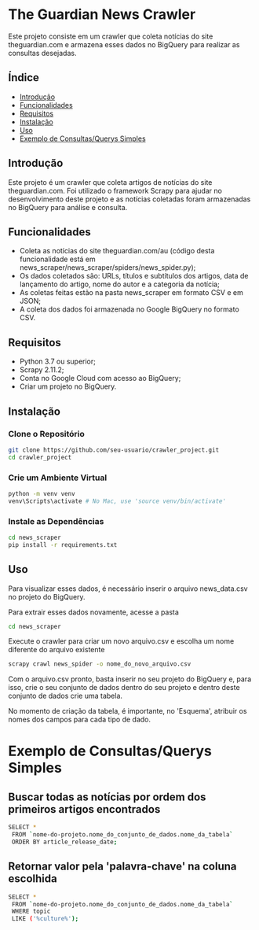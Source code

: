 # The Guardian News Crawler
Este projeto consiste em um crawler que coleta notícias do site theguardian.com e armazena esses dados no BigQuery para realizar as consultas desejadas. <!-- e disponibiliza uma API para busca desses dados. -->

## Índice

- [Introdução](#introdução)
- [Funcionalidades](#funcionalidades)
- [Requisitos](#requisitos)
- [Instalação](#instalação)
- [Uso](#uso)
- [Exemplo de Consultas/Querys Simples](#exemplo-de-consultasquerys-simples)

## Introdução
Este projeto é um crawler que coleta artigos de notícias do site theguardian.com. Foi utilizado o framework Scrapy para ajudar no desenvolvimento deste projeto e as notícias coletadas foram armazenadas no BigQuery para análise e consulta. <!-- Uma API RESTful é fornecida para facilitar a busca e recuperação desses dados.  -->

## Funcionalidades

- Coleta as notícias do site theguardian.com/au (código desta funcionalidade está em news_scraper/news_scraper/spiders/news_spider.py);
- Os dados coletados são: URLs, títulos e subtítulos dos artigos, data de lançamento do artigo, nome do autor e a categoria da notícia;
- As coletas feitas estão na pasta news_scraper em formato CSV e em JSON;
- A coleta dos dados foi armazenada no Google BigQuery no formato CSV.

## Requisitos

- Python 3.7 ou superior;
- Scrapy 2.11.2;
- Conta no Google Cloud com acesso ao BigQuery;
- Criar um projeto no BigQuery.

## Instalação
### Clone o Repositório
~~~bash
git clone https://github.com/seu-usuario/crawler_project.git
cd crawler_project
~~~

### Crie um Ambiente Virtual
~~~bash
python -m venv venv
venv\Scripts\activate # No Mac, use 'source venv/bin/activate' 
~~~

### Instale as Dependências
~~~bash
cd news_scraper
pip install -r requirements.txt
~~~

## Uso

Para visualizar esses dados, é necessário inserir o arquivo news_data.csv no projeto do BigQuery.

Para extrair esses dados novamente, acesse a pasta
~~~bash 
cd news_scraper
~~~
Execute o crawler para criar um novo arquivo.csv e escolha um nome diferente do arquivo existente
~~~bash 
scrapy crawl news_spider -o nome_do_novo_arquivo.csv
~~~

Com o arquivo.csv pronto, basta inserir no seu projeto do BigQuery e, para isso, crie o seu conjunto de dados dentro do seu projeto e dentro deste conjunto de dados crie uma tabela.

No momento de criação da tabela, é importante, no 'Esquema', atribuir os nomes dos campos para cada tipo de dado. 

# Exemplo de Consultas/Querys Simples

## Buscar todas as notícias por ordem dos primeiros artigos encontrados
~~~bash 
SELECT *
 FROM `nome-do-projeto.nome_do_conjunto_de_dados.nome_da_tabela`
 ORDER BY article_release_date;
~~~

## Retornar valor pela 'palavra-chave' na coluna escolhida
~~~bash 
SELECT *
 FROM `nome-do-projeto.nome_do_conjunto_de_dados.nome_da_tabela`
 WHERE topic 
 LIKE ('%culture%');
~~~